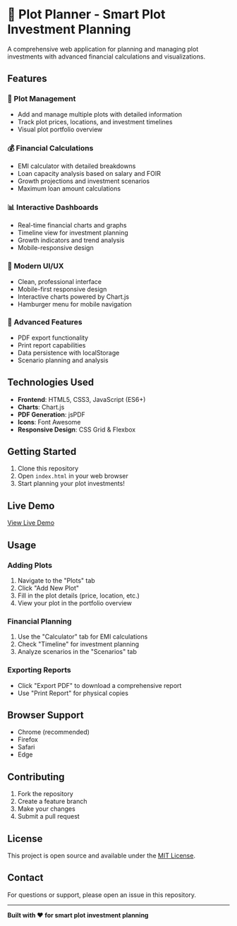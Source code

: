 # 📍 Plot Planner - Smart Plot Investment Planning

A comprehensive web application for planning and managing plot investments with advanced financial calculations and visualizations.

## Features

### 🏡 Plot Management
- Add and manage multiple plots with detailed information
- Track plot prices, locations, and investment timelines
- Visual plot portfolio overview

### 💰 Financial Calculations
- EMI calculator with detailed breakdowns
- Loan capacity analysis based on salary and FOIR
- Growth projections and investment scenarios
- Maximum loan amount calculations

### 📊 Interactive Dashboards
- Real-time financial charts and graphs
- Timeline view for investment planning
- Growth indicators and trend analysis
- Mobile-responsive design

### 📱 Modern UI/UX
- Clean, professional interface
- Mobile-first responsive design
- Interactive charts powered by Chart.js
- Hamburger menu for mobile navigation

### 🔧 Advanced Features
- PDF export functionality
- Print report capabilities
- Data persistence with localStorage
- Scenario planning and analysis

## Technologies Used

- **Frontend**: HTML5, CSS3, JavaScript (ES6+)
- **Charts**: Chart.js
- **PDF Generation**: jsPDF
- **Icons**: Font Awesome
- **Responsive Design**: CSS Grid & Flexbox

## Getting Started

1. Clone this repository
2. Open `index.html` in your web browser
3. Start planning your plot investments!

## Live Demo

[View Live Demo](https://your-vercel-deployment-url.vercel.app)

## Usage

### Adding Plots
1. Navigate to the "Plots" tab
2. Click "Add New Plot"
3. Fill in the plot details (price, location, etc.)
4. View your plot in the portfolio overview

### Financial Planning
1. Use the "Calculator" tab for EMI calculations
2. Check "Timeline" for investment planning
3. Analyze scenarios in the "Scenarios" tab

### Exporting Reports
- Click "Export PDF" to download a comprehensive report
- Use "Print Report" for physical copies

## Browser Support

- Chrome (recommended)
- Firefox
- Safari
- Edge

## Contributing

1. Fork the repository
2. Create a feature branch
3. Make your changes
4. Submit a pull request

## License

This project is open source and available under the [MIT License](LICENSE).

## Contact

For questions or support, please open an issue in this repository.

---

**Built with ❤️ for smart plot investment planning**